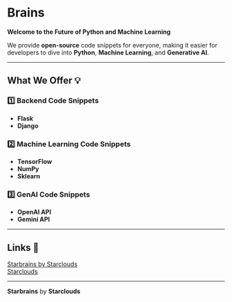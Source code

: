 # **Brains**

**Welcome to the Future of Python and Machine Learning**

We provide **open-source** code snippets for everyone, making it easier for developers to dive into **Python**, **Machine Learning**, and **Generative AI**.

---

## **What We Offer** 💡

### 1️⃣ **Backend Code Snippets**  
- **Flask**
- **Django**

### 2️⃣ **Machine Learning Code Snippets**  
- **TensorFlow**
- **NumPy**
- **Sklearn**

### 3️⃣ **GenAI Code Snippets**  
- **OpenAI API**
- **Gemini API**

---

## **Links** 🔗  
[Starbrains by Starclouds](https://starbrains.starclouds.in/)  
[Starclouds](https://starclouds.in/)

---

**Starbrains** by **Starclouds**
